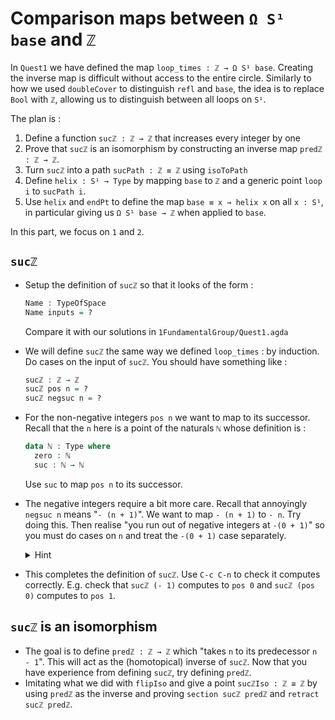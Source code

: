 # Comparison maps between `Ω S¹ base` and `ℤ`

In `Quest1` we have defined the map `loop_times : ℤ → Ω S¹ base`.
Creating the inverse map is difficult without access to the entire circle.
Similarly to how we used `doubleCover` to distinguish `refl` and `base`,
the idea is to replace `Bool` with `ℤ`, 
allowing us to distinguish between all loops on `S¹`.

The plan is :

1. Define a function `sucℤ : ℤ → ℤ` that increases every integer by one
2. Prove that `sucℤ` is an isomorphism by constructing 
   an inverse map `predℤ : ℤ → ℤ`.
3. Turn `sucℤ` into a path `sucPath : ℤ ≡ ℤ` using `isoToPath`
4. Define `helix : S¹ → Type` by mapping `base` to `ℤ` and
   a generic point `loop i` to `sucPath i`.
5. Use `helix` and `endPt` to define the map `base ≡ x → helix x`
   on all `x : S¹`, in particular giving us `Ω S¹ base → ℤ`
   when applied to `base`.

In this part, we focus on `1` and `2`.

## `sucℤ`

- Setup the definition of `sucℤ` so that it looks of the form : 
  ```agda
  Name : TypeOfSpace
  Name inputs = ?
  ```
  
  Compare it with our solutions in `1FundamentalGroup/Quest1.agda`
- We will define `sucℤ` the same way we defined `loop_times` : 
  by induction.
  Do cases on the input of `sucℤ`.
  You should have something like :
  ```agda
  sucℤ : ℤ → ℤ
  sucℤ pos n = ?
  sucℤ negsuc n = ?
  ```
- For the non-negative integers `pos n` we want to map to its successor.
  Recall that the `n` here is a point of the naturals `ℕ` whose definition is :
  ```agda
  data ℕ : Type where
    zero : ℕ
    suc : ℕ → ℕ
  ```
  Use `suc` to map `pos n` to its successor.
- The negative integers require a bit more care.
  Recall that annoyingly `negsuc n` means "`- (n + 1)`".
  We want to map `- (n + 1)` to `- n`.
  Try doing this. 
  Then realise "you run out of negative integers at `-(0 + 1)`"
  so you must do cases on `n` and treat the `-(0 + 1)` case separately.
  <p>
  <details>
  <summary>Hint</summary>
  
  Do `C-c C-c` on `n`.
  Then map `negsuc 0` to `pos 0`. 
  For `negsuc (suc n)`, map it to `negsuc n`.
  
  </details>
  </p>
- This completes the definition of `sucℤ`.
  Use `C-c C-n` to check it computes correctly.
  E.g. check that `sucℤ (- 1)` computes to `pos 0`
  and `sucℤ (pos 0)` computes to `pos 1`.
  
## `sucℤ` is an isomorphism

- The goal is to define `predℤ : ℤ → ℤ` which 
  "takes `n` to its predecessor `n - 1`".
  This will act as the (homotopical) inverse of `sucℤ`.
  Now that you have experience from defining `sucℤ`,
  try defining `predℤ`.
- Imitating what we did with `flipIso` and 
  give a point `sucℤIso : ℤ ≅ ℤ`
  by using `predℤ` as the inverse and proving
  `section sucℤ predℤ` and `retract sucℤ predℤ`.

